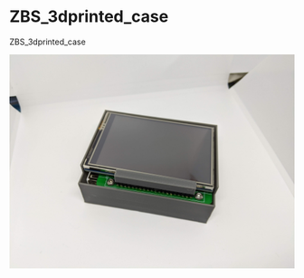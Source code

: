 # ZBS_3dprinted_case
ZBS_3dprinted_case

![alt text](https://github.com/facelessloser/ZBS_3dprinted_case/blob/master/IMG_20200520_172247.jpg?raw=true)
